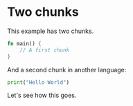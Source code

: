 # Two chunks

This example has two chunks.

```rust {extract=main.rs}
fn main() {
    // A first chunk
}
```

And a second chunk in another language:

```python {name=hello_world}
print("Hello World")
```

Let's see how this goes.
